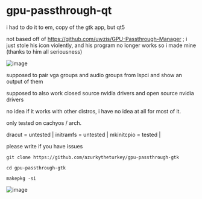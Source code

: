 # gpu-passthrough-qt
i had to do it to em, copy of the gtk app, but qt5

not based off of https://github.com/uwzis/GPU-Passthrough-Manager ; i just stole his icon violently, and his program no longer works so i made mine (thanks to him all seriousness)

![image](https://github.com/user-attachments/assets/bab17997-c323-4bd8-89d6-c53561702c96)

supposed to pair vga groups and audio groups from lspci and show an output of them

supposed to also work closed source nvidia drivers and open source nvidia drivers

no idea if it works with other distros, i have no idea at all for most of it.

only tested on cachyos / arch. 

dracut = untested |
initramfs = untested |
mkinitcpio = tested |

please write if you have issues

`git clone https://github.com/azurkytheturkey/gpu-passthrough-gtk`

`cd gpu-passthrough-gtk`

`makepkg -si`

![image](https://github.com/user-attachments/assets/966884b9-503e-42c6-ab38-6116dfbcfadd)
